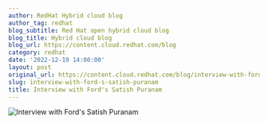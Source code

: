 ```yaml
---
author: RedHat Hybrid cloud blog
author_tag: redhat
blog_subtitle: Red Hat open hybrid cloud blog
blog_title: Hybrid cloud blog
blog_url: https://content.cloud.redhat.com/blog
category: redhat
date: '2022-12-19 14:00:00'
layout: post
original_url: https://content.cloud.redhat.com/blog/interview-with-fords-satish-puranam
slug: interview-with-ford-s-satish-puranam
title: Interview with Ford's Satish Puranam
---
```


<div class="hs-featured-image-wrapper"> 
 <a class="hs-featured-image-link" href="https://content.cloud.redhat.com/blog/interview-with-fords-satish-puranam" title=""> <img alt="Interview with Ford's Satish Puranam" class="hs-featured-image" src="https://content.cloud.redhat.com/hubfs/Screenshot%20at%202022-12-12%2008-14-33.png" style="width: auto !important; float: left; margin: 0 15px 15px 0;" /> </a> 
</div>
 
<div class="hs-embed-wrapper" style="overflow: hidden; width: 100%; height: auto; padding: 0px; display: block; margin: auto;"> 
 <div class="hs-embed-content-wrapper"> 
  <div style="overflow: hidden; padding-bottom: 56.5%; margin: 0px;"> 
    
  </div>
 
 </div>
 
</div>
  
<img alt="" height="1" src="https://track.hubspot.com/__ptq.gif?a=4305976&amp;k=14&amp;r=https%3A%2F%2Fcontent.cloud.redhat.com%2Fblog%2Finterview-with-fords-satish-puranam&amp;bu=https%253A%252F%252Fcontent.cloud.redhat.com%252Fblog&amp;bvt=rss" style="width: 1px!important;" width="1" />